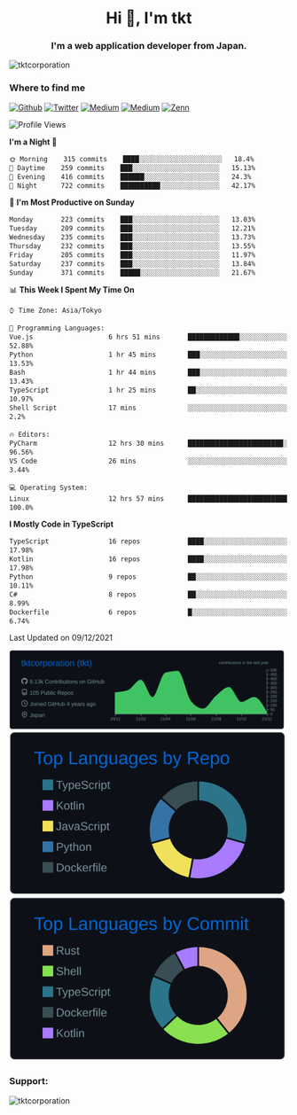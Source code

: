 <h1 align="center">Hi 👋, I'm tkt</h1>
<h3 align="center">I'm a web application developer from Japan.</h3>

<p align="left"> <img src="https://komarev.com/ghpvc/?username=tktcorporation&label=Profile%20views&color=0e75b6&style=flat" alt="tktcorporation" /> </p>

<h3>Where to find me</h3>
<p>
<a href="https://github.com/tktcorporation" target="_blank"><img alt="Github" src="https://img.shields.io/badge/GitHub-%2312100E.svg?&style=for-the-badge&logo=Github&logoColor=white" /></a>
<a href="https://twitter.com/tktcorporation" target="_blank"><img alt="Twitter" src="https://img.shields.io/badge/twitter-%231DA1F2.svg?&style=for-the-badge&logo=twitter&logoColor=white" /></a>
<a href="https://www.linkedin.com/in/tktcorporation" target="_blank"><img alt="Medium" src="https://img.shields.io/badge/linkdin-0a66c2.svg?&style=for-the-badge&logo=linkedin&logoColor=white" /></a>
<a href="https://qiita.com/tktcorporation" target="_blank"><img alt="Medium" src="https://img.shields.io/badge/qiita-55C500.svg?&style=for-the-badge&logo=qiita&logoColor=white" /></a>
<a href="https://zenn.dev/tktcorporation" target="_blank"><img alt="Zenn" src="https://img.shields.io/badge/Zenn-3EA8FF.svg?&style=for-the-badge&logo=Zenn&logoColor=white" /></a>
</p>
  
<!--START_SECTION:waka-->
![Profile Views](http://img.shields.io/badge/Profile%20Views-114-blue)

**I'm a Night 🦉** 

```text
🌞 Morning    315 commits    ████░░░░░░░░░░░░░░░░░░░░░   18.4% 
🌆 Daytime    259 commits    ███░░░░░░░░░░░░░░░░░░░░░░   15.13% 
🌃 Evening    416 commits    ██████░░░░░░░░░░░░░░░░░░░   24.3% 
🌙 Night      722 commits    ██████████░░░░░░░░░░░░░░░   42.17%

```
📅 **I'm Most Productive on Sunday** 

```text
Monday       223 commits    ███░░░░░░░░░░░░░░░░░░░░░░   13.03% 
Tuesday      209 commits    ███░░░░░░░░░░░░░░░░░░░░░░   12.21% 
Wednesday    235 commits    ███░░░░░░░░░░░░░░░░░░░░░░   13.73% 
Thursday     232 commits    ███░░░░░░░░░░░░░░░░░░░░░░   13.55% 
Friday       205 commits    ███░░░░░░░░░░░░░░░░░░░░░░   11.97% 
Saturday     237 commits    ███░░░░░░░░░░░░░░░░░░░░░░   13.84% 
Sunday       371 commits    █████░░░░░░░░░░░░░░░░░░░░   21.67%

```


📊 **This Week I Spent My Time On** 

```text
⌚︎ Time Zone: Asia/Tokyo

💬 Programming Languages: 
Vue.js                   6 hrs 51 mins       █████████████░░░░░░░░░░░░   52.88% 
Python                   1 hr 45 mins        ███░░░░░░░░░░░░░░░░░░░░░░   13.53% 
Bash                     1 hr 44 mins        ███░░░░░░░░░░░░░░░░░░░░░░   13.43% 
TypeScript               1 hr 25 mins        ██░░░░░░░░░░░░░░░░░░░░░░░   10.97% 
Shell Script             17 mins             ░░░░░░░░░░░░░░░░░░░░░░░░░   2.2%

🔥 Editors: 
PyCharm                  12 hrs 30 mins      ████████████████████████░   96.56% 
VS Code                  26 mins             ░░░░░░░░░░░░░░░░░░░░░░░░░   3.44%

💻 Operating System: 
Linux                    12 hrs 57 mins      █████████████████████████   100.0%

```

**I Mostly Code in TypeScript** 

```text
TypeScript               16 repos            ████░░░░░░░░░░░░░░░░░░░░░   17.98% 
Kotlin                   16 repos            ████░░░░░░░░░░░░░░░░░░░░░   17.98% 
Python                   9 repos             ██░░░░░░░░░░░░░░░░░░░░░░░   10.11% 
C#                       8 repos             ██░░░░░░░░░░░░░░░░░░░░░░░   8.99% 
Dockerfile               6 repos             █░░░░░░░░░░░░░░░░░░░░░░░░   6.74%

```



 Last Updated on 09/12/2021
<!--END_SECTION:waka-->

[![](https://raw.githubusercontent.com/tktcorporation/tktcorporation/master/profile-summary-card-output/github_dark/0-profile-details.svg)](https://github.com/vn7n24fzkq/github-profile-summary-cards)
[![](https://raw.githubusercontent.com/tktcorporation/tktcorporation/master/profile-summary-card-output/github_dark/1-repos-per-language.svg)](https://github.com/vn7n24fzkq/github-profile-summary-cards) [![](https://raw.githubusercontent.com/tktcorporation/tktcorporation/master/profile-summary-card-output/github_dark/2-most-commit-language.svg)](https://github.com/vn7n24fzkq/github-profile-summary-cards)

<h3 align="left">Support:</h3>
<p><a href="https://www.buymeacoffee.com/tktcorporation"> <img align="left" src="https://cdn.buymeacoffee.com/buttons/v2/default-yellow.png" height="50" width="210" alt="tktcorporation" /></a></p><br><br>
